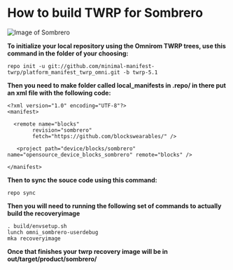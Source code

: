 How to build TWRP for Sombrero
===========

![Image of Sombrero](https://i.imgur.com/szRYUjF.jpg)

**To initialize your local repository using the Omnirom TWRP trees, use this command in the folder of your choosing:**

    repo init -u git://github.com/minimal-manifest-twrp/platform_manifest_twrp_omni.git -b twrp-5.1

**Then you need to make folder called local_manifests in .repo/ in there put an xml file with the following code:**

```
<?xml version="1.0" encoding="UTF-8"?>
<manifest>

  <remote name="blocks"
        revision="sombrero"
        fetch="https://github.com/blockswearables/" />

   <project path="device/blocks/sombrero" name="opensource_device_blocks_sombrero" remote="blocks" />

</manifest>
```

**Then to sync the souce code using this command:**

    repo sync

**Then you will need to running the following set of commands to actually build the recoveryimage**

    . build/envsetup.sh
    lunch omni_sombrero-userdebug
    mka recoveryimage

**Once that finishes your twrp recovery image will be in out/target/product/sombrero/**
